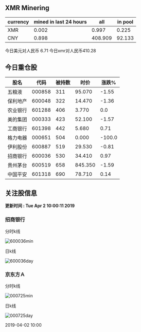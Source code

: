 ## XMR Minering

|currency|mined in last 24 hours|all|in pool|
|---|---|---|---|
|XMR|0.002|0.997|0.225|
|CNY|0.898|408.909|92.133|

今日美元对人民币 6.71	今日xmr对人民币410.28


## 今日重仓股 

|股名|代码|被持数|时价|涨跌%|
|---|---|---|---|---|
|五粮液|000858|311|95.070|-1.55|
|保利地产|600048|322|14.470|-1.36|
|农业银行|601288|406|3.770|0.0|
|美的集团|000333|423|52.100|-1.57|
|工商银行|601398|442|5.680|0.71|
|格力电器|000651|504|0.000|-100.0|
|伊利股份|600887|519|29.530|-0.81|
|招商银行|600036|530|34.410|0.97|
|贵州茅台|600519|658|845.350|-1.59|
|中国平安|601318|690|78.710|0.14|

## 关注股信息
**更新时间 : Tue Apr  2 10:00:11 2019**
### 招商银行 
分时k线

![600036min](http://image.sinajs.cn/newchart/min/n/sh600036.gif)

日k线

![600036day](http://image.sinajs.cn/newchart/daily/n/sh600036.gif)

### 京东方Ａ 
分时k线

![000725min](http://image.sinajs.cn/newchart/min/n/sz000725.gif)

日k线

![000725day](http://image.sinajs.cn/newchart/daily/n/sz000725.gif)

2019-04-02 10:00